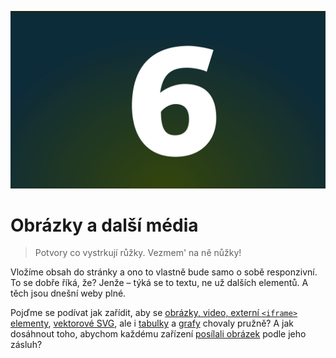 ![Kapitola 6](dist/images/original/numbers/006.jpg)

# Obrázky a další média

> Potvory co vystrkují růžky. Vezmem' na ně nůžky!

Vložíme obsah do stránky a ono to vlastně bude samo o sobě responzivní. To se dobře říká, že? Jenže – týká se to textu, ne už dalších elementů. A těch jsou dnešní weby plné.

Pojďme se podívat jak zařídit, aby se [obrázky, video, externí `<iframe>` elementy](pruzna-media.md), [vektorové SVG](responzivni-svg.md), ale i [tabulky](responzivni-tabulky.md) a [grafy](responzivni-grafy.md) chovaly pružně? A jak dosáhnout toho, abychom každému zařízení [posílali obrázek](responzivni-obrazky.md) podle jeho zásluh?
